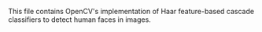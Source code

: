 This file contains OpenCV's implementation of Haar feature-based cascade classifiers to detect human faces in images. 
